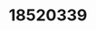 ---
title: 18520339
github: https://github.com/18520339
mode: light
transition: 1.6s
score: 93.5
archetype:
- Stats and Metrics
- Little Bit of Everything
- Github Actions
---